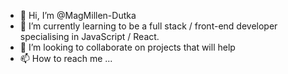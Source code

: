 - 👋 Hi, I’m @MagMillen-Dutka
- 🌱 I’m currently learning to be a full stack / front-end developer specialising in JavaScript / React.
- 💞️ I’m looking to collaborate on projects that will help
- 📫 How to reach me ...

<!---
MagMillen-Dutka/MagMillen-Dutka is a ✨ special ✨ repository because its `README.md` (this file) appears on your GitHub profile.
You can click the Preview link to take a look at your changes.
--->
